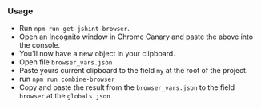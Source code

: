 ### Usage
- Run `npm run get-jshint-browser`.
- Open an Incognito window in Chrome Canary and paste the above into the console.
- You'll now have a new object in your clipboard.
- Open file `browser_vars.json`
- Paste yours current clipboard to the field `my` at the root of the project.
- run `npm run combine-browser`
- Copy and paste the result from the `browser_vars.json` to the field `browser` at the `globals.json`
